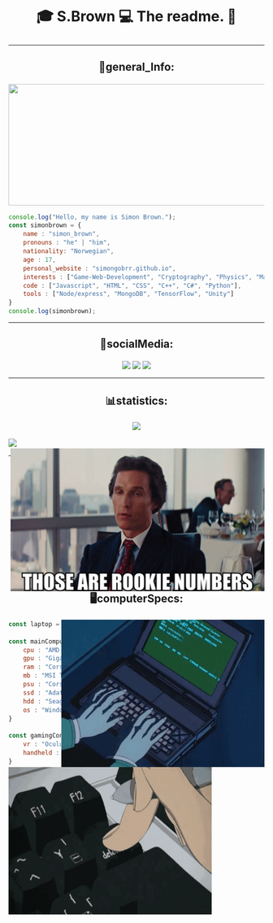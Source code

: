# <p align="center">🎓 S.Brown 💻 The readme.  🎩 </p>
<hr>

## <p align="center">📓general_Info:</p>
<img src="./images/progrmaing.gif" type="image/gif" height="239" width="825" align="center"/>

```javascript
console.log("Hello, my name is Simon Brown.");
const simonbrown = {
    name : "simon_brown",
    pronouns : "he" | "him",
    nationality: "Norwegian",
    age : 17,
    personal_website : "simongobrr.github.io",
    interests : ["Game-Web-Development", "Cryptography", "Physics", "Mathematics"],
    code : ["Javascript", "HTML", "CSS", "C++", "C#", "Python"],
    tools : ["Node/express", "MongoDB", "TensorFlow", "Unity"]
}
console.log(simonbrown);
```
<hr>

## <p align="center">🤙socialMedia:</p>
<p align="center">
<img src="https://img.shields.io/badge/Twitter-Brown69Simon-blue?style=for-the-badge&logo=appveyor">
<img src="https://img.shields.io/badge/Instagram-Brown69Simon-orange?style=for-the-badge&logo=appveyor">
<img src="https://img.shields.io/badge/Discord-That%20guy%232816-informational?style=for-the-badge&logo=appveyor">
</p>
<hr>

## <p align="center">📊statistics:</p> 
<p align="center"><img src="https://github-readme-stats.vercel.app/api?username=SimonGoBrrr&show_icons=true&theme=synthwave"/></p>
<p align="left">
<img src="https://github-readme-stats.vercel.app/api/top-langs/?username=SimonGoBrrr&theme=synthwave"/>
<img src="./images/thosearerookienumbers.gif" align="right" width="500">
</p>
<hr>

## <p align="center">🖥computerSpecs:</p>
<p align="center">
    <img src="./images/epicHackor.gif" align="right" width="400" height="290"/> 
    <img src="./images/shitcode.gif" align="left" width="400" height="290"/>
</p>

```javascript
const laptop = "Macbook air M1 256GB";

const mainComputer = {
    cpu : "AMD Ryzen-5 3600x",
    gpu : "Gigabyte RX-5700xt OC 8GB",
    ram : "Corsair Vegeance DDR4 3600mhz 16GB",
    mb : "MSI Tomahawk B450",
    psu : "Corsair rmx 750w",
    ssd : "Adata_xpg M2 512GB",
    hdd : "Seagate Barracuda 2TB",
    os : "Windows 10 Pro"
}

const gamingConsoles = {
    vr : "Oculus Quest 2 64GB",
    handheld : "Nintendo Switch"
}
```